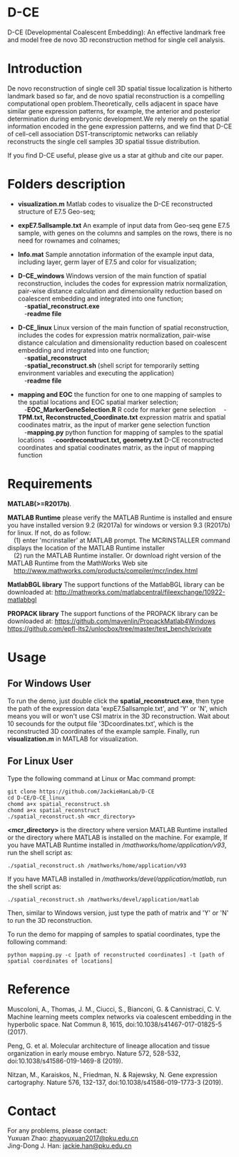 # D-CE
D-CE (Developmental Coalescent Embedding): An effective landmark free and model free de novo 3D reconstruction method for single cell analysis.

# Introduction
De novo reconstruction of single cell 3D spatial tissue localization is hitherto landmark based so far, and de novo spatial reconstruction is a compelling computational open problem.Theoretically, cells adjacent in space have similar gene expression patterns, for example, the anterior and posterior determination during embryonic development.We rely merely on the spatial information encoded in the gene expression patterns, and we find that D-CE of cell-cell association DST-transcriptomic networks can reliably reconstructs the single cell samples 3D spatial tissue distribution. 

If you find D-CE useful, please give us a star at github and cite our paper.


# Folders description
- **visualization.m**
Matlab codes to visualize the D-CE reconstructed structure of E7.5 Geo-seq;  
- **expE7.5allsample.txt**
An example of input data from Geo-seq gene E7.5 sample, with genes on the columns and samples on the rows, there is no need for rownames and colnames;  
- **Info.mat**
Sample annotation information of the example input data, including layer, germ layer of E7.5 and color for visualization;  
- **D-CE_windows**
Windows version of the main function of spatial reconstruction, includes the codes for expression matrix normalization, pair-wise distance calculation and dimensionality reduction based on coalescent embedding and integrated into one function;  
&emsp;-**spatial_reconstruct.exe**    
&emsp;-**readme file**   

- **D-CE_linux**
Linux version of the main function of spatial reconstruction, includes the codes for expression matrix normalization, pair-wise distance calculation and dimensionality reduction based on coalescent embedding and integrated into one function;  
&emsp;-**spatial_reconstruct**  
&emsp;-**spatial_reconstruct.sh** (shell script for temporarily setting environment variables and executing the application)  
&emsp;-**readme file**  

- **mapping and EOC**
the function for one to one mapping of samples to the spatial locations and EOC spatial marker selection;  
&emsp;-**EOC_MarkerGeneSelection.R**  R code for marker gene selection
&emsp;-**TPM.txt, Reconstructed_Coordinate.txt** expression matrix and spatial coodinates matrix, as the input of marker gene selection function  
&emsp;-**mapping.py** python function for mapping of samples to the spatial locations 
&emsp;-**coordreconstruct.txt, geometry.txt**  D-CE reconstructed coordinates and spatial coodinates matrix, as the input of mapping function

# Requirements
**MATLAB(>=R2017b)**.

**MATLAB Runtime** please verify the MATLAB Runtime is installed and ensure you have installed version 9.2 (R2017a) for windows or version 9.3 (R2017b) for linux. If not, do as follow:  
&emsp;(1) enter 'mcrinstaller' at MATLAB prompt. The MCRINSTALLER command displays the location of the MATLAB Runtime installer  
&emsp;(2) run the MATLAB Runtime installer. Or download right version of the MATLAB Runtime from the MathWorks Web site  
&emsp;http://www.mathworks.com/products/compiler/mcr/index.html

**MatlabBGL library** The support functions of the MatlabBGL library can be downloaded at:
http://mathworks.com/matlabcentral/fileexchange/10922-matlabbgl

**PROPACK library** The support functions of the PROPACK library can be downloaded at:
https://github.com/mavenlin/PropackMatlab4Windows
https://github.com/epfl-lts2/unlocbox/tree/master/test_bench/private

# Usage
## For Windows User
To run the demo, just double click the **spatial_reconstruct.exe**, then type the path of the expression data 'expE7.5allsample.txt', and 'Y' or 'N', which means you will or won't use CSI matrix in the 3D reconstruction. Wait about 10 secounds for the output file '3Dcoordinates.txt', which is the reconstructed 3D coordinates of the example sample. Finally, run **visualization.m** in MATLAB for visualization.

## For Linux User
Type the following command at Linux or Mac command prompt:
```
git clone https://github.com/JackieHanLab/D-CE
cd D-CE/D-CE_linux
chomd a+x spatial_reconstruct.sh
chomd a+x spatial_reconstruct
./spatial_reconstruct.sh <mcr_directory>  
```
 **<mcr_directory>** is the directory where version MATLAB Runtime installed or the directory where MATLAB is installed on the machine. For example, If you have MATLAB Runtime installed in */mathworks/home/application/v93*, run the shell script as:  
```  
./spatial_reconstruct.sh /mathworks/home/application/v93
```  
If you have MATLAB installed in */mathworks/devel/application/matlab*, run the shell script as:  

```  
./spatial_reconstruct.sh /mathworks/devel/application/matlab
```  
Then, similar to Windows version, just type the path of matrix and 'Y' or 'N' to run the 3D reconstruction. 

To run the demo for mapping of samples to spatial coordinates, type the following command:
```  
python mapping.py -c [path of reconstructed coordinates] -t [path of spatial coordinates of locations]
``` 



# Reference
Muscoloni, A., Thomas, J. M., Ciucci, S., Bianconi, G. & Cannistraci, C. V. Machine learning meets complex networks via coalescent embedding in the hyperbolic space. Nat Commun 8, 1615, doi:10.1038/s41467-017-01825-5 (2017).  

Peng, G. et al. Molecular architecture of lineage allocation and tissue organization in early mouse embryo. Nature 572, 528-532, doi:10.1038/s41586-019-1469-8 (2019).  

Nitzan, M., Karaiskos, N., Friedman, N. & Rajewsky, N. Gene expression cartography. Nature 576, 132-137, doi:10.1038/s41586-019-1773-3 (2019).  


# Contact  
For any problems, please contact:  
Yuxuan Zhao: zhaoyuxuan2017@pku.edu.cn  
Jing-Dong J. Han: jackie.han@pku.edu.cn  
